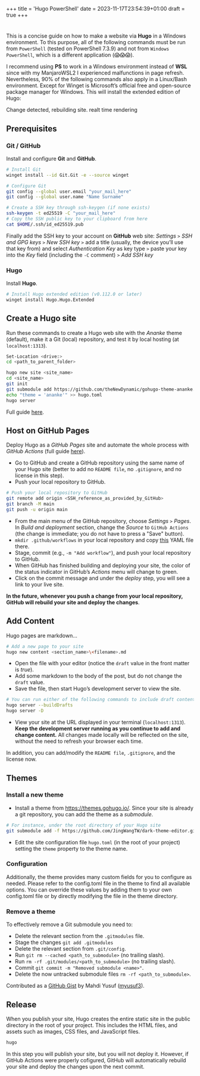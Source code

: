 +++
title = 'Hugo PowerShell'
date = 2023-11-17T23:54:39+01:00
draft = true
+++

#

This is a concise guide on how to make a website via __Hugo__ in a Windows
environment. To this purpose, all of the following commands must be run from
`PowerShell` (tested on PowerShell 7.3.9) and not from `Windows PowerShell`,
which is a different application (😱😱😱).

I recommend using __PS__ to work in a Windows environment instead of __WSL__
since with my ManjaroWSL2 I experienced malfunctions in page refresh.
Nevertheless, 90% of the following commands also apply in a Linux/Bash environment.
Except for Winget is Microsoft’s official free and open-source package manager for Windows. This will install the extended edition of Hugo:

Change detected, rebuilding site.
realt time rendering 

## Prerequisites

### Git / GitHub
Install and configure __Git__ and __GitHub__.
```sh
# Install Git
winget install --id Git.Git -e --source winget

# Configure Git
git config --global user.email "your_mail_here"
git config --global user.name "Name Surname"

# Create a SSH key through ssh-keygen (if none exists)
ssh-keygen -t ed25519 -C "your_mail_here"
# Copy the SSH public key to your clipboard from here
cat $HOME/.ssh/id_ed25519.pub
```
Finally add the SSH key to your account on __GitHub__ web site: _Settings_ `>`
_SSH and GPG keys_ `>` _New SSH key_ `>` add a title (usually, the device you’ll
use that key from) and select _Authentication Key_ as key type `>` paste your
key into the _Key_ field (including the `-C` comment) `>` _Add SSH key_

### Hugo
Install __Hugo__.
```sh
# Install Hugo extended edition (v0.112.0 or later)
winget install Hugo.Hugo.Extended
```


## Create a Hugo site
Run these commands to create a Hugo web site with the _Ananke_ theme (default),
make it a Git (local) repository, and test it by local hosting (at
`localhost:1313`).
```sh
Set-Location <drive:>
cd <path_to_parent_folder>

hugo new site <site_name>
cd <site_name>
git init
git submodule add https://github.com/theNewDynamic/gohugo-theme-ananke.git themes/ananke
echo "theme = 'ananke'" >> hugo.toml
hugo server
```
Full guide [here](https://gohugo.io/getting-started/quick-start/).

## Host on GitHub Pages
Deploy Hugo as a _GitHub Pages_ site and automate the whole process with _GitHub
Actions_ (full guide [here](https://gohugo.io/hosting-and-deployment/hosting-on-github/)).
* Go to GitHub and create a GitHub repository using the same name of your Hugo
site (better to add no `README file`, no `.gitignore`, and no license in this
step).
* Push your local repository to GitHub.
```sh
# Push your local repository to GitHub
git remote add origin <SSH_reference_as_provided_by_GitHub>
git branch -M main
git push -u origin main
```
* From the main menu of the GitHub repository, choose _Settings_ `>` _Pages_. In
_Build and deployment_ section, change the _Source_ to `GitHub Actions` (the
change is immediate; you do not have to press a "Save" button).
* `mkdir .github/workflows` in your local repository and copy [this](https://github.com/Feat-FeAR/logSpace/blob/main/.github/workflows/hugo.yaml)
YAML file there.
* Stage, commit (e.g., `-m "Add workflow"`), and push your local repository to
GitHub.
* When GitHub has finished building and deploying your site, the color of the
status indicator in GitHub’s _Actions_ menu will change to green.
* Click on the commit message and under the _deploy_ step, you will see a link
to your live site.

__In the future, whenever you push a change from your local repository, GitHub
will rebuild your site and deploy the changes__.


## Add Content
Hugo pages are markdown...
```sh
# Add a new page to your site
hugo new content <section_name>\<filename>.md
```
* Open the file with your editor (notice the `draft` value in the front matter
is _true_).
* Add some markdown to the body of the post, but do not change the `draft` value.
* Save the file, then start Hugo’s development server to view the site. 
```sh
# You can run either of the following commands to include draft content
hugo server --buildDrafts
hugo server -D
```
* View your site at the URL displayed in your terminal (`localhost:1313`).
__Keep the development server running as you continue to add and change
content.__ All changes made locally will be reflected on the site, without the
need to refresh your browser each time.

In addition, you can add/modify the `README file`, `.gitignore`, and the license
now.


## Themes
### Install a new theme
* Install a theme from https://themes.gohugo.io/. Since your site is already a
git repository, you can add the theme as a _submodule_.
```sh
# For instance, under the root directory of your Hugo site
git submodule add -f https://github.com/JingWangTW/dark-theme-editor.git themes/dark-theme-editor
```
* Edit the site configuration file `hugo.toml` (in the root of your project)
setting the `theme` property to the theme name.

### Configuration 
Additionally, the theme provides many custom fields for you to configure as needed. Please refer to the config.toml file in the theme to find all available options. You can override these values by adding them to your own config.toml file or by directly modifying the file in the theme directory.

### Remove a theme
To effectively remove a Git submodule you need to:
* Delete the relevant section from the `.gitmodules` file.
* Stage the changes `git add .gitmodules`
* Delete the relevant section from `.git/config`.
* Run `git rm --cached <path_to_submodule>` (no trailing slash).
* Run `rm -rf .git/modules/<path_to_submodule>` (no trailing slash).
* Commit `git commit -m "Removed submodule <name>"`.
* Delete the now untracked submodule files `rm -rf <path_to_submodule>`.

Contributed as a [GitHub Gist](https://gist.github.com/myusuf3/7f645819ded92bda6677)
by Mahdi Yusuf ([myusuf3](https://github.com/myusuf3)).


## Release
When you publish your site, Hugo creates the entire static site in the public directory in the root of your project. This includes the HTML files, and assets such as images, CSS files, and JavaScript files.
```sh
hugo
```
In this step you will publish your site, but you will not deploy it. However, if
GitHub Actions were  properly cofigured, GitHub will automatically rebuild your
site and deploy the changes upon the next commit.


